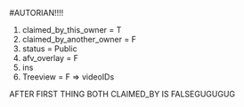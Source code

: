 #AUTORIAN!!!!

1. claimed_by_this_owner = T
2. claimed_by_another_owner = F
3. status = Public
4. afv_overlay = F
5. ins
6. Treeview = F => videoIDs

AFTER FIRST THING BOTH CLAIMED_BY IS FALSEGUGUGUG
